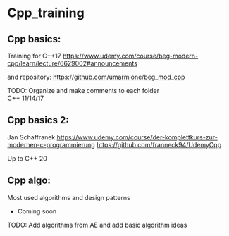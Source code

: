 # Cpp_training
## Cpp basics:
Training for C++17
https://www.udemy.com/course/beg-modern-cpp/learn/lecture/6629002#announcements 

and repository:
https://github.com/umarmlone/beg_mod_cpp

TODO: Organize and make comments to each folder</br>
C++ 11/14/17

## Cpp basics 2:
Jan Schaffranek
https://www.udemy.com/course/der-komplettkurs-zur-modernen-c-programmierung
https://github.com/franneck94/UdemyCpp

Up to C++ 20
## Cpp algo:
Most used algorithms and design patterns
- Coming soon

TODO: Add algorithms from AE and add basic algorithm ideas
